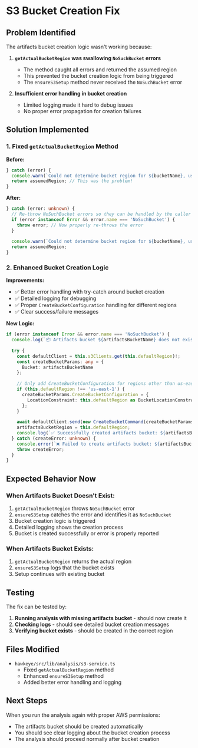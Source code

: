# S3 Bucket Creation Fix

## Problem Identified

The artifacts bucket creation logic wasn't working because:

1. **`getActualBucketRegion` was swallowing `NoSuchBucket` errors**
   - The method caught all errors and returned the assumed region
   - This prevented the bucket creation logic from being triggered
   - The `ensureS3Setup` method never received the `NoSuchBucket` error

2. **Insufficient error handling in bucket creation**
   - Limited logging made it hard to debug issues
   - No proper error propagation for creation failures

## Solution Implemented

### 1. Fixed `getActualBucketRegion` Method

**Before:**
```typescript
} catch (error) {
  console.warn(`Could not determine bucket region for ${bucketName}, using assumed region: ${assumedRegion}`);
  return assumedRegion; // This was the problem!
}
```

**After:**
```typescript
} catch (error: unknown) {
  // Re-throw NoSuchBucket errors so they can be handled by the caller
  if (error instanceof Error && error.name === 'NoSuchBucket') {
    throw error; // Now properly re-throws the error
  }
  
  console.warn(`Could not determine bucket region for ${bucketName}, using assumed region: ${assumedRegion}`);
  return assumedRegion;
}
```

### 2. Enhanced Bucket Creation Logic

**Improvements:**
- ✅ Better error handling with try-catch around bucket creation
- ✅ Detailed logging for debugging
- ✅ Proper `CreateBucketConfiguration` handling for different regions
- ✅ Clear success/failure messages

**New Logic:**
```typescript
if (error instanceof Error && error.name === 'NoSuchBucket') {
  console.log(`📦 Artifacts bucket ${artifactsBucketName} does not exist, creating in region: ${this.defaultRegion}`);
  
  try {
    const defaultClient = this.s3Clients.get(this.defaultRegion)!;
    const createBucketParams: any = {
      Bucket: artifactsBucketName
    };
    
    // Only add CreateBucketConfiguration for regions other than us-east-1
    if (this.defaultRegion !== 'us-east-1') {
      createBucketParams.CreateBucketConfiguration = {
        LocationConstraint: this.defaultRegion as BucketLocationConstraint
      };
    }
    
    await defaultClient.send(new CreateBucketCommand(createBucketParams));
    artifactsBucketRegion = this.defaultRegion;
    console.log(`✅ Successfully created artifacts bucket: ${artifactsBucketName}`);
  } catch (createError: unknown) {
    console.error(`❌ Failed to create artifacts bucket: ${artifactsBucketName}`, createError);
    throw createError;
  }
}
```

## Expected Behavior Now

### When Artifacts Bucket Doesn't Exist:
1. `getActualBucketRegion` throws `NoSuchBucket` error
2. `ensureS3Setup` catches the error and identifies it as `NoSuchBucket`
3. Bucket creation logic is triggered
4. Detailed logging shows the creation process
5. Bucket is created successfully or error is properly reported

### When Artifacts Bucket Exists:
1. `getActualBucketRegion` returns the actual region
2. `ensureS3Setup` logs that the bucket exists
3. Setup continues with existing bucket

## Testing

The fix can be tested by:

1. **Running analysis with missing artifacts bucket** - should now create it
2. **Checking logs** - should see detailed bucket creation messages
3. **Verifying bucket exists** - should be created in the correct region

## Files Modified

- `hawkeye/src/lib/analysis/s3-service.ts`
  - Fixed `getActualBucketRegion` method
  - Enhanced `ensureS3Setup` method
  - Added better error handling and logging

## Next Steps

When you run the analysis again with proper AWS permissions:
- The artifacts bucket should be created automatically
- You should see clear logging about the bucket creation process
- The analysis should proceed normally after bucket creation